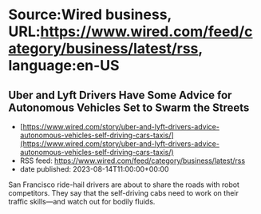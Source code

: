 # Source:Wired business, URL:https://www.wired.com/feed/category/business/latest/rss, language:en-US

## Uber and Lyft Drivers Have Some Advice for Autonomous Vehicles Set to Swarm the Streets
 - [https://www.wired.com/story/uber-and-lyft-drivers-advice-autonomous-vehicles-self-driving-cars-taxis/](https://www.wired.com/story/uber-and-lyft-drivers-advice-autonomous-vehicles-self-driving-cars-taxis/)
 - RSS feed: https://www.wired.com/feed/category/business/latest/rss
 - date published: 2023-08-14T11:00:00+00:00

San Francisco ride-hail drivers are about to share the roads with robot competitors. They say that the self-driving cabs need to work on their traffic skills—and watch out for bodily fluids.

